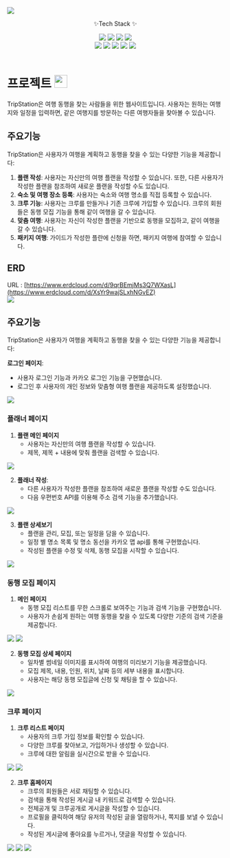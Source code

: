 <img src="https://capsule-render.vercel.app/api?type=waving&color=auto&height=150&section=header&text=TripStation&fontSize=90" />

<div align=Center>
	<p>✨Tech Stack ✨</p>	
</div>
<div align="center">
	<img src="https://img.shields.io/badge/Java-ED8B00?style=flat&logo=java&logoColor=white" />  
	<img src="https://img.shields.io/badge/JavaScript-F7DF1E?style=flat&logo=javascript&logoColor=black" />  
	<img src="https://img.shields.io/badge/Oracle-F80000?style=flat&logo=oracle&logoColor=white" />
	<img src="https://img.shields.io/badge/Spring-6DB33F?style=flat&logo=spring&logoColor=white" />
</div>
<div align=Center>
	<img src="https://img.shields.io/badge/HTML5-E34F26?style=flat&logo=html5&logoColor=white" />
	<img src="https://img.shields.io/badge/Bootstrap-7952B3?style=flat&logo=bootstrap&logoColor=white" />
	<img src="https://img.shields.io/badge/CSS-1572B6?style=flat&logo=css3&logoColor=white" />
	<img src="https://img.shields.io/badge/Eclipse-007ACC?style=flat&logo=Java&logoColor=white" />
	<img src="https://img.shields.io/badge/Git-F05032?style=flat&logo=git&logoColor=white" />
</div>
<br>


# 프로젝트 <img src="https://user-images.githubusercontent.com/103208820/210212608-e28cdd0e-d35e-44b2-b65b-69003b248ea4.png"  width="30" height="30"/>

TripStation은 여행 동행을 찾는 사람들을 위한 웹사이트입니다. 사용자는 원하는 여행지와 일정을 입력하면, 같은 여행지를 방문하는 다른 여행자들을 찾아볼 수 있습니다.

## 주요기능

TripStation은 사용자가 여행을 계획하고 동행을 찾을 수 있는 다양한 기능을 제공합니다:

1. **플랜 작성**: 사용자는 자신만의 여행 플랜을 작성할 수 있습니다. 또한, 다른 사용자가 작성한 플랜을 참조하여 새로운 플랜을 작성할 수도 있습니다.
2. **숙소 및 여행 장소 등록**: 사용자는 숙소와 여행 명소를 직접 등록할 수 있습니다.
3. **크루 기능**: 사용자는 크루를 만들거나 기존 크루에 가입할 수 있습니다. 크루의 회원들은 동행 모집 기능을 통해 같이 여행을 갈 수 있습니다.
4. **맞춤 여행**: 사용자는 자신이 작성한 플랜을 기반으로 동행을 모집하고, 같이 여행을 갈 수 있습니다.
5. **패키지 여행**: 가이드가 작성한 플란에 신청을 하면, 패키지 여행에 참여할 수 있습니다.

## ERD
URL : [https://www.erdcloud.com/d/9qrBEmjMs3Q7WXasL](https://www.erdcloud.com/d/XsYr9wajSLxhNGvEZ)
<br>
<img src="./readme_Img/erd.png" height="auto" width="auto"/>

## 주요기능

TripStation은 사용자가 여행을 계획하고 동행을 찾을 수 있는 다양한 기능을 제공합니다:

**로그인 페이지**: 
   - 사용자 로그인 기능과 카카오 로그인 기능을 구현했습니다.
   - 로그인 후 사용자의 개인 정보와 맞춤형 여행 플랜을 제공하도록 설정했습니다.
<img src="./readme_Img/login.png"  width="auto" height="auto"/>

### 플래너 페이지

1. **플랜 메인 페이지**
   - 사용자는 자신만의 여행 플랜을 작성할 수 있습니다. 
   - 제목, 제목 + 내용에 맞춰 플랜을 검색할 수 있습니다.
<img src="./readme_Img/plannerwrite.JPG"  width="auto" height="auto"/>

2. **플래너 작성**: 
   - 다른 사용자가 작성한 플랜을 참조하여 새로운 플랜을 작성할 수도 있습니다.
   - 다음 우편번호 API를 이용해 주소 검색 기능을 추가했습니다.
<img src="./readme_Img/planroute.png"  width="auto" height="auto"/>

3. **플랜 상세보기**
	- 플랜을 관리, 모집, 또는 일정을 담을 수 있습니다.
	- 일정 별 명소 목록 및 명소 동선을 카카오 맵 api를 통해 구현했습니다.
	- 작성된 플랜을 수정 및 삭제, 동행 모집을 시작할 수 있습니다.
<img src="./readme_Img/readplan.png"  width="auto" height="auto"/>


### 동행 모집 페이지

1. **메인 페이지**
   - 동행 모집 리스트를 무한 스크롤로 보여주는 기능과 검색 기능을 구현했습니다.
   - 사용자가 손쉽게 원하는 여행 동행을 찾을 수 있도록 다양한 기준의 검색 기준을 제공합니다.
<img src="./readme_Img/main.png"  width="auto" height="auto"/>
<img src="./readme_Img/main.JPG"  width="auto" height="auto"/>

2. **동행 모집 상세 페이지**
	- 일차별 썸네일 이미지를 표시하여 여행의 미리보기 기능을 제공했습니다.
	- 모집 제목, 내용, 인원, 위치, 날짜 등의 세부 내용을 표시합니다.
	- 사용자는 해당 동행 모집글에 신청 및 채팅을 할 수 있습니다.
<img src="./readme_Img/detail.png"  width="auto" height="auto"/>


### 크루 페이지

1. **크루 리스트 페이지**
	- 사용자의 크루 가입 정보를 확인할 수 있습니다.
	- 다양한 크루를 찾아보고, 가입하거나 생성할 수 있습니다.
	- 크루에 대한 알림을 실시간으로 받을 수 있습니다.
<img src="./readme_Img/crewmain.png"  width="auto" height="auto"/>

<img src="./readme_Img/createcrew.png"  width="auto" height="auto"/>

2. **크루 홈페이지**
	- 크루의 회원들은 서로 채팅할 수 있습니다.
	- 검색을 통해 작성된 게시글 내 키워드로 검색할 수 있습니다.
	- 전체공개 및 크루공개로 게시글을 작성할 수 있습니다.
	- 프로필을 클릭하여 해당 유저의 작성된 글을 열람하거나, 쪽지를 보낼 수 있습니다.
	- 작성된 게시글에 좋아요를 누르거나, 댓글을 작성할 수 있습니다.
<img src="./readme_Img/crewhome.png"  width="auto" height="auto"/>
<img src="./readme_Img/writecrew.png"  width="auto" height="auto"/>
<img src="./readme_Img/crewprofile.png"  width="auto" height="auto"/>


